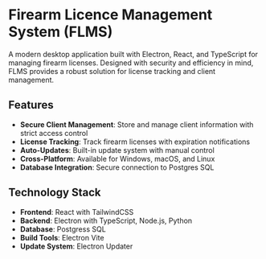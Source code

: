# Firearm Licence Management System (FLMS)

A modern desktop application built with Electron, React, and TypeScript for managing firearm licenses. Designed with security and efficiency in mind, FLMS provides a robust solution for license tracking and client management.

## Features

- **Secure Client Management**: Store and manage client information with strict access control
- **License Tracking**: Track firearm licenses with expiration notifications
- **Auto-Updates**: Built-in update system with manual control
- **Cross-Platform**: Available for Windows, macOS, and Linux
- **Database Integration**: Secure connection to Postgres SQL

## Technology Stack

- **Frontend**: React with TailwindCSS
- **Backend**: Electron with TypeScript, Node.js, Python
- **Database**: Postgress SQL
- **Build Tools**: Electron Vite
- **Update System**: Electron Updater
